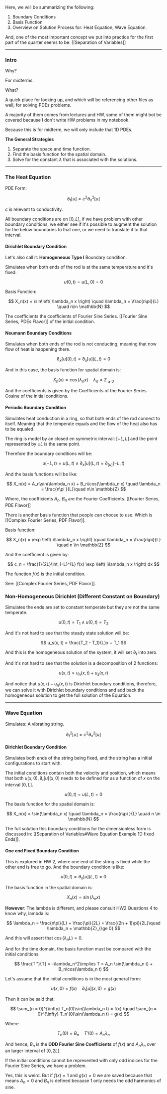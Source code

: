 Here, we will be summarizing the following: 
1. Boundary Conditions
2. Basis Function 
3. Overview on Solution Process
for: 
Heat Equation, Wave Equation. 

And, one of the most important concept we put into practice for the first part of the quarter seems to be: 
[[Separation of Variables]]

---
### **Intro**

Why? 

For midterms. 

What? 

A quick place for looking up, and which will be referencing other files as well, for solving PDEs problems. 

A majority of them comes from lectures and HW, some of them might bot be covered because I don't write HW problems in my notebook. 

Because this is for midterm, we will only include that 1D PDEs. 

**The General Strategies**

1. Separate the space and time function. 
2. Find the basis function for the spatial domain. 
3. Solve for the constant $\lambda$ that is associated with the solutions. 

---
### **The Heat Equation**

PDE Form: 

$$
\partial_t[u]= c^2\partial_x^2[u]
$$

$c$ is relevant to conductivity. 

All boundary conditions are on $[0, L]$, if we have problem with other boundary conditions, we either see if it's possible to augment the solution for the below boundaries to that one, or we need to translate it to that interval. 

#### **Dirichlet Boundary Condition**

Let's also call it: **Homogeneous Type I** Boundary condition. 

Simulates when both ends of the rod is at the same temperature and it's fixed. 

$$
u(0, t) = u(L, 0) = 0
$$

Basis Function: 

$$
X_n(x) = \sin\left(
    \lambda_n x
\right)
\quad \lambda_n = \frac{n\pi}{L} \quad n\in \mathbb{N}
$$

The coefficients the coefficients of Fourier Sine Series. [[Fourier Sine Series, PDEs Flavor]]	of the initial condition. 

#### **Neumann Boundary Conditions**

Simulates when both ends of the rod is not conducting, meaning that now flow of heat is happening there. 

$$
\partial_x[u](0, t) = \partial_x[u](L, t) = 0
$$

And in this case, the basis function for spatial domain is: 

$$
X_n(x) = \cos\left(
    \lambda_n x
\right) \quad \lambda_n = \mathbb{Z}_{\ge 0}
$$ 

And the coefficients is given by the Coefficients of the Fourier Series Cosine of the initial conditions. 

#### **Periodic Boundary Condition**

Simulates heat conduction in a ring, so that both ends of the rod connect to itself. Meaning that the temperate equals and the flow of the heat also has to be equaled. 

The ring is model by an closed en symmetric interval: $[-L, L]$ and the point represented by $\pm L$ is the same point. 

Therefore the boundary conditions will be: 

$$
u(-L, t) = u(L, t) \wedge \partial_x[u](L, t) = \partial_[u](-L, t) 
$$

And the basis functions will be like: 

$$
X_n(x) = A_n\sin(\lambda_n x) + B_n\cos(\lambda_n x) \quad \lambda_n = \frac{n\pi }{L}\quad n\in \mathbb{Z}
$$

Where, the coefficients $A_n$, $B_n$ are the Fourier Coefficients. [[Fourier Series, PDE Flavor]]

There is another basis function that people can choose to use. Which is [[Complex Fourier Series, PDF Flavor]]. 

Basis function: 

$$
X_n(x) = \exp \left(
    i\lambda_n x
\right) \quad \lambda_n = \frac{n\pi}{L} \quad n \in \mathbb{Z}
$$

And the coefficient is given by: 

$$
c_n = \frac{1}{2L}\int_{-L}^{L} 
f(x) \exp \left(
    i\lambda_n x
\right)
dx
$$

The function $f(x)$ is the initial condition. 

See: [[Complex Fourier Series, PDF Flavor]]. 

### **Non-Homogeneous Dirichlet (Different Constant on Boundary)** 

Simulates the ends are set to constant temperate but they are not the same temperate. 

$$
u(0, t) = T_1 \wedge u(0, t) = T_2
$$

And it's not hard to see that the steady state solution will be: 

$$
u_s(x, t) = \frac{T_2 - T_1}{L}x + T_1
$$

And this is the homogeneous solution of the system, it will set $\partial_t$ into zero. 

And it's not hard to see that the solution is a decomposition of 2 functions: 

$$
u(x, t) = u_n(x, t) + u_s(x, t)
$$

And notice that $u(x, t) - u_n(x, t)$ is Dirichlet boundary conditions, therefore, we can solve it with Dirichlet boundary conditions and add back the homogeneous solution to get the full solution of the Equation. 

---
### **Wave Equation**

Simulates: A vibrating string. 

$$
\partial_t^2[u] = c^2\partial_x^2[u]
$$

#### **Dirichlet Boundary Condition**

Simulates both ends of the string being fixed, and the string has a initial configurations to start with. 

The initial conditions contain both the velocity and position, which means that both $u(x, 0), \partial_t[u](x, 0)$ needs to be defined for as a function of $x$ on the interval $[0, L]$. 

$$
u(0, t) = u(L, t) = 0
$$

The basis function for the spatial domain is: 

$$
X_n(x) = \sin(\lambda_n x) \quad \lambda_n = \frac{n\pi }{L} \quad n \in \mathbb{N}
$$

The full solution this boundary conditions for the dimensionless form is discussed in: [[Separation of Variables#Wave Equation Example 1D fixed Ends]].


#### **One end Fixed Boundary Condition**

This is explored in HW 2, where one end of the string is fixed while the other end is free to go. And the boundary condition is like: 

$$
u(0,t) = \partial_x[u](L, t) = 0
$$


The basis function in the spatial domain is: 

$$
X_n(x) = \sin(\lambda_n x)
$$

**However**: The lambda is different, and please consult HW2 Questions 4 to know why, lambda is: 

$$
\lambda_n = \frac{n\pi}{L} + \frac{\pi}{2L} = \frac{(2n + 1)\pi}{2L}\quad \lambda_n = \mathbb{Z}_{\ge 0}
$$


And this will assert that $\cos(\lambda_n L) = 0$. 

And for the time domain, the basis function must be compared with the initial conditions. 

$$
\frac{T''}{T} = -\lambda_n^2\implies T = A_n \sin(\lambda_n t) + B_n\cos(\lambda_n t)
$$

Let's assume that the initial conditions is in the most general form: 

$$
u(x, 0) = f(x) \quad \partial_t[u](x, 0) = g(x)
$$

Then it can be said that: 

$$
\sum_{n = 0}^{\infty}
    T_n(0)\sin(\lambda_n t) = f(x)
\quad 
\sum_{n = 0}^{\infty}
    T_n'(0)\sin(\lambda_n t) = g(x)
$$

Where 

$$
T_n(0) = B_n \quad T'(0) = A_n\lambda_n
$$

And hence, $B_n$ is the **ODD Fourier Sine Coefficients** of $f(x)$ and $A_n\lambda_n$ over an larger interval of $[0, 2L]$. 

If the initial conditions cannot be represented with only odd indices for the Fourier Sine Series, we have a problem. 

Yes, this is weird. But if $f(x) = 1$ and $g(x) = 0$ we are saved because that means $A_n = 0$ and $B_n$ is defined because $1$ only needs the odd harmonics of sine. 

